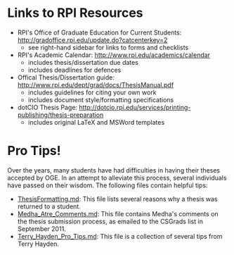 # Links to RPI Resources

- RPI's Office of Graduate Education for Current Students: http://gradoffice.rpi.edu/update.do?catcenterkey=2
  - see right-hand sidebar for links to forms and checklists
- RPI's Academic Calendar: http://www.rpi.edu/academics/calendar
  - includes thesis/dissertation due dates
  - includes deadlines for defences
- Offical Thesis/Dissertation guide: http://www.rpi.edu/dept/grad/docs/ThesisManual.pdf
  - includes guidelines for citing your own work
  - includes document style/formatting specifications
- dotCIO Thesis Page: http://dotcio.rpi.edu/services/printing-publishing/thesis-preparation
  - includes original LaTeX and MSWord templates

# Pro Tips!

Over the years, many students have had difficulties in having their theses accepted by OGE.
In an attempt to alleviate this process, several individuals have passed on their wisdom.
The following files contain helpful tips:

- [ThesisFormatting.md](https://github.com/gonsie/rpi-latex-thesis/blob/master/resources/ThesisFormatting.md): This file lists several reasons why a thesis was returned to a student.
- [Medha_Atre_Comments.md](https://github.com/gonsie/rpi-latex-thesis/blob/master/resources/Medha_Atre_Comments.md): This file contains Medha's comments on the thesis submission process, as emailed to the CSGrads list in September 2011.
- [Terry_Hayden_Pro_Tips.md](https://github.com/gonsie/rpi-latex-thesis/blob/master/resources/Terry_Hayden_Pro_Tips.md): This file is a collection of several tips from Terry Hayden.
